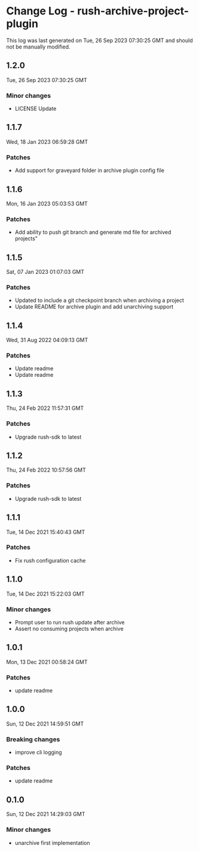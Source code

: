# Change Log - rush-archive-project-plugin

This log was last generated on Tue, 26 Sep 2023 07:30:25 GMT and should not be manually modified.

## 1.2.0
Tue, 26 Sep 2023 07:30:25 GMT

### Minor changes

- LICENSE Update

## 1.1.7
Wed, 18 Jan 2023 06:59:28 GMT

### Patches

- Add support for graveyard folder in archive plugin config file

## 1.1.6
Mon, 16 Jan 2023 05:03:53 GMT

### Patches

- Add ability to push git branch and generate md file for archived projects"

## 1.1.5
Sat, 07 Jan 2023 01:07:03 GMT

### Patches

- Updated to include a git checkpoint branch when archiving a project
- Update README for archive plugin and add unarchiving support

## 1.1.4
Wed, 31 Aug 2022 04:09:13 GMT

### Patches

- Update readme
- Update readme

## 1.1.3
Thu, 24 Feb 2022 11:57:31 GMT

### Patches

- Upgrade rush-sdk to latest

## 1.1.2
Thu, 24 Feb 2022 10:57:56 GMT

### Patches

- Upgrade rush-sdk to latest

## 1.1.1
Tue, 14 Dec 2021 15:40:43 GMT

### Patches

- Fix rush configuration cache

## 1.1.0
Tue, 14 Dec 2021 15:22:03 GMT

### Minor changes

- Prompt user to run rush update after archive
- Assert no consuming projects when archive

## 1.0.1
Mon, 13 Dec 2021 00:58:24 GMT

### Patches

- update readme

## 1.0.0
Sun, 12 Dec 2021 14:59:51 GMT

### Breaking changes

- improve cli logging

### Patches

- update readme

## 0.1.0
Sun, 12 Dec 2021 14:29:03 GMT

### Minor changes

- unarchive first implementation

